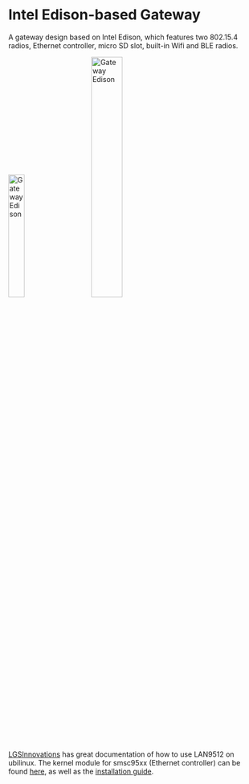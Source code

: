 # Intel Edison-based Gateway
A gateway design based on Intel Edison, which features two 802.15.4
radios, Ethernet controller, micro SD slot, built-in Wifi and BLE radios.



<img src="https://raw.githubusercontent.com/lab11/IntelEdisonGateway/master/images/edison_front.png" alt="Gateway Edison" width="25%;">&nbsp;&nbsp;&nbsp;&nbsp;&nbsp;&nbsp;&nbsp;&nbsp;&nbsp;
<img src="https://raw.githubusercontent.com/lab11/IntelEdisonGateway/master/images/edison_case_1000x629.jpg" alt="Gateway Edison" width="35%;">

[LGSInnovations](https://github.com/LGSInnovations/Edison-Ethernet) has great
documentation of how to use LAN9512 on ubilinux.
The kernel module for smsc95xx (Ethernet controller) can be found [here](https://github.com/LGSInnovations/Edison-Ethernet/releases),
as well as the [installation guide](https://github.com/LGSInnovations/Edison-Ethernet/blob/master/guides/installation.md).

[edison_front]: https://github.com/lab11/IntelEdisonGateway/blob/master/images/edison_front.png "Front"

